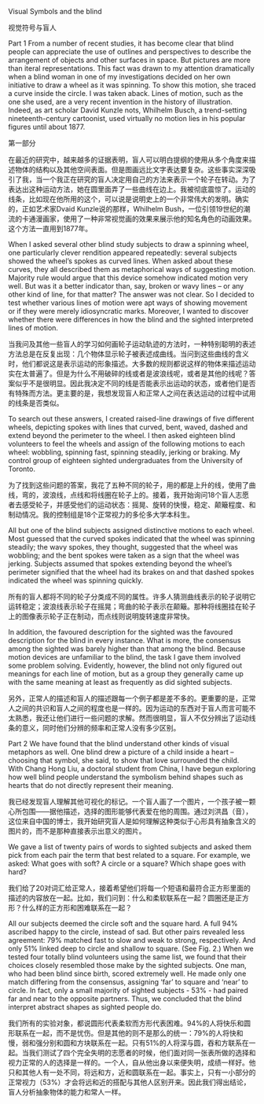 Visual Symbols and the blind

视觉符号与盲人

Part 1
From a number of recent studies, it has become clear that blind people can appreciate the use of outlines and perspectives to describe the arrangement of objects and other surfaces in space. But pictures are more than iteral representations. This fact was drawn to my attention dramatically when a blind woman in one of my investigations decided on her own initiative to draw a wheel as it was spinning. To show this motion, she traced a curve inside the circle. I was taken aback. Lines of motion, such as the one she used, are a very recent invention in the history of illustration. Indeed, as art scholar David Kunzle nots, Whilhelm Busch, a trend-setting nineteenth-century cartoonist, used virtually no motion lies in his popular figures until about 1877.

第一部分

在最近的研究中，越来越多的证据表明，盲人可以明白提纲的使用从多个角度来描述物体的结构以及其他空间表面。但是图画远比文字表达要复杂。这些事实深深吸引了我，当一个我正在研究的盲人决定用自己的方法来表示一个轮子在转动。为了表达出这种运动方法，她在圆里面弄了一些曲线在边上。我被彻底震惊了。运动的线条，比如现在他所用的这个，可以说是说明史上的一个非常伟大的发明。确实的，正如艺术家Dvaid Kunzle说的那样，Whilhelm Bush，一位引领19世纪的潮流的卡通漫画家，使用了一种非常视觉画的效果来展示他的知名角色的动画效果。这个方法一直用到1877年。

When I asked several other blind study subjects to draw a spinning wheel, one particularly clever rendition appeared repeatedly: several subjects showed the wheel’s spokes as curved lines. When asked about these curves, they all described them as metaphorical ways of suggesting motion. Majority rule would argue that this device somehow indicated motion very well. But was it a better indicator than, say, broken or wavy lines – or any other kind of line, for that matter? The answer was not clear. So I decided to test whether various lines of motion were apt ways of showing movement or if they were merely idiosyncratic marks. Moreover, I wanted to discover whether there were differences in how the blind and the sighted interpreted lines of motion.

当我问及其他一些盲人的学习如何画轮子运动轨迹的方法时，一种特别聪明的表述方法总是在反复出现：几个物体显示轮子被表述成曲线。当问到这些曲线的含义时，他们都说这是表示运动的形象描述。大多数的规则都说这样的物体来描述运动实在太普遍了。但是为什么不用破碎的线或者是波浪线呢，或者是其他的线呢？答案似乎不是很明显。因此我决定不同的线是否能表示出运动的状态，或者他们是否有特殊而方法。更主要的是，我想发现盲人和正常人之间在表达运动的过程中试用的线条是否类似。

To search out these answers, I created raised-line drawings of five different wheels, depicting spokes with lines that curved, bent, waved, dashed and extend beyond the perimeter to the wheel. I then asked eighteen blind volunteers to feel the wheels and assign of the following motions to each wheel: wobbling, spinning fast, spinning steadily, jerking or braking. My control group of eighteen sighted undergraduates from the University of Toronto.

为了找到这些问题的答案，我花了五种不同的轮子，用的都是上升的线，使用了曲线，弯的，波浪线，点线和将线圈在轮子上的。接着，我开始询问18个盲人志愿者去感受轮子，并感受他们的运动状态：摇晃、旋转的快慢，稳定、颠簸程度、和制动情况。我的控制组是18个正常视力的多伦多大学本科生。

All but one of the blind subjects assigned distinctive motions to each wheel. Most guessed that the curved spokes indicated that the wheel was spinning steadily; the wavy spokes, they thought, suggested that the wheel was wobbling; and the bent spokes were taken as a sign that the wheel was jerking. Subjects assumed that spokes extending beyond the wheel’s perimeter signified that the wheel had its brakes on and that dashed spokes indicated the wheel was spinning quickly.

所有的盲人都将不同的轮子分类成不同的属性。许多人猜测曲线表示的轮子说明它运转稳定；波浪线表示轮子在摇晃；弯曲的轮子表示在颠簸。那种将线圈挂在轮子上的图像表示轮子正在制动，而点线则说明旋转速度非常快。

In addition, the favoured description for the sighted was the favoured description for the blind in every instance. What is more, the consensus among the sighted was barely higher than that among the blind. Because motion devices are unfamiliar to the blind, the task I gave them involved some problem solving. Evidently, however, the blind not only figured out meanings for each line of motion, but as a group they generally came up with the same meaning at least as frequently as did sighted subjects.

另外，正常人的描述和盲人的描述跟每一个例子都是差不多的。更重要的是，正常人之间的共识和盲人之间的程度也是一样的。因为运动的东西对于盲人而言可能不太熟悉，我还让他们进行一些问题的求解。然而很明显，盲人不仅分辨出了运动线条的意义，同时他们分辨的频率和正常人没有多少区别。

Part 2
We have found that the blind understand other kinds of visual metaphors as well. One blind drew a picture of a child inside a heart – choosing that symbol, she said, to show that love surrounded the child. With Chang Hong Liu, a doctoral student from China, I have begun exploring how well blind people understand the symbolism behind shapes such as hearts that do not directly represent their meaning.

我已经发现盲人理解其他可视化的标记。一个盲人画了一个图片，一个孩子被一颗心所包围——据他描述，选择的图形能够代表爱在他的周围。通过刘洪昌（音），这位来自中国的博士，我开始研究盲人是如何理解这种类似于心形具有抽象含义的图片的，而不是那种直接表示出意义的图片。

We gave a list of twenty pairs of words to sighted subjects and asked them pick from each pair the term that best related to a square. For example, we asked: What goes with soft? A circle or a square? Which shape goes with hard?

我们给了20对词汇给正常人，接着希望他们将每一个短语和最符合正方形里面的描述的内容放在一起。比如，我们问到：什么和柔软联系在一起？圆圈还是正方形？什么样的正方形和困难联系在一起？

All our subjects deemed the circle soft and the square hard. A full 94% ascribed happy to the circle, instead of sad. But other pairs revealed less agreement: 79% matched fast to slow and weak to strong, respectively. And only 51% linked deep to circle and shallow to square. (See Fig. 2.) When we tested four totally blind volunteers using the same list, we found that their choices closely resembled those make by the sighted subjects. One man, who had been blind since birth, scored extremely well. He made only one match differing from the consensus, assigning ‘far’ to square and ‘near’ to circle. In fact, only a small majority of sighted subjects - 53% - had paired far and near to the opposite partners. Thus, we concluded that the blind interpret abstract shapes as sighted people do.

我们所有的实验对象，都说圆形代表柔软而方形代表困难。94%的人将快乐和圆形联系在一起，而不是忧伤。但是其他的则不是那么的统一：79%的人将快和慢，弱和强分别和圆和方块联系在一起。只有51%的人将深与圆，吞和方联系在一起。当我们测试了四个完全失明的志愿者的时候，他们面对同一张表所做的选择和视力正常的人的选择是一样的。一个人，自从他出身以来便失明，成绩一样好。他只和其他人有一处不同，将远和方，近和圆联系在一起。事实上，只有一小部分的正常视力（53%）才会将远和近的搭配与其他人区别开来。因此我们得出结论，盲人分析抽象物体的能力和常人一样。